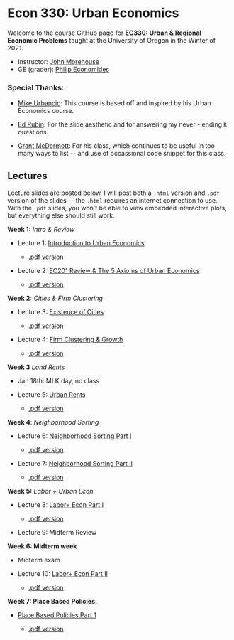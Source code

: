 

# Econ 330: Urban Economics

Welcome to the course GitHub page for __EC330: Urban & Regional Economic Problems__ taught at the University of Oregon in the Winter of 2021. 

- Instructor: [John Morehouse](https://www.johnmmorehouse.com/)
- GE (grader): [Philip Economides](https://sites.google.com/tcd.ie/philip-economides/home)


### Special Thanks:

  - [Mike Urbancic](https://twitter.com/urbancic?lang=en): This course is based off and inspired by his Urban Economics course. 
  
  - [Ed Rubin](http://edrub.in/): For the slide aesthetic and for answering my never - ending `R` questions. 
  
  - [Grant McDermott](https://grantmcdermott.com/): For his class, which continues to be useful in too many ways to list -- and use of occassional code snippet for this class.
  


## Lectures

Lecture slides are posted below. I will post both a `.html` version and `.pdf` version of the slides -- the `.html` requires an internet connection to use. With the `.pdf` slides, you won't be able to view embedded interactive plots, but everything else should still work.

__Week 1:__ _Intro & Review_

  - Lecture 1: [Introduction to Urban Economics](https://rawcdn.githack.com/johnmorehouse/EC330-Winter2021/d8a6770e0e8095cf331740668d6f3c05822e16f3/slides/001-intro/lecture_one.html) 
  
    - [.pdf version](https://rawcdn.githack.com/johnmorehouse/EC330-Winter2021/61e6d925bdc00177c7cc5fd23ba454953d0eabb7/slides/001-intro/lecture_one.pdf)
    
  - Lecture 2: [EC201 Review & The 5 Axioms of Urban Economics](https://github.com/johnmorehouse/EC330-Winter2021/blob/main/slides/002-review/lecture_two.pdf)
  
     - [.pdf version](https://rawcdn.githack.com/johnmorehouse/EC330-Winter2021/983a90a6d73d36ee10c715280345034aca670abc/slides/002-review/lecture_two.pdf)
  
  
 __Week 2:__ _Cities & Firm Clustering_ 
  

  - Lecture 3: [Existence of Cities](https://rawcdn.githack.com/johnmorehouse/EC330-Winter2021/64aef96f12ffd9c9bfaffa79582e30188ca57fab/slides/003-size/lecture_three.html)
  
    - [.pdf version](https://rawcdn.githack.com/johnmorehouse/EC330-Winter2021/64aef96f12ffd9c9bfaffa79582e30188ca57fab/slides/003-size/lecture_three.pdf)
  

  - Lecture 4: [Firm Clustering & Growth](https://rawcdn.githack.com/johnmorehouse/EC330-Winter2021/fb164c12cdaf68084d5bf9fc7ae413cb1a585ab4/slides/004-growth/lecture_four.html)
  
    - [.pdf version](https://rawcdn.githack.com/johnmorehouse/EC330-Winter2021/fb164c12cdaf68084d5bf9fc7ae413cb1a585ab4/slides/004-growth/lecture_four.pdf)
  
  __Week 3__ _Land Rents_
 
  -  Jan 18th: MLK day, no class

  - Lecture 5: [Urban Rents](https://rawcdn.githack.com/johnmorehouse/EC330-Winter2021/b926c275cbe732453167a784e2cb247723a77a37/slides/005-rents/lecture_five.html)
  
    - [.pdf version](https://rawcdn.githack.com/johnmorehouse/EC330-Winter2021/17a543673aa515d46ad9ac1206c396391b7e3a02/slides/005-rents/lecture_five.pdf)
    
 __Week 4__: _Neighborhood Sorting__
 
  - Lecture 6: [Neighborhood Sorting Part I](https://rawcdn.githack.com/johnmorehouse/EC330-Winter2021/392027f613beb3e3b284bcc90002014826f3270f/slides/006_nbhd_choiceI/lecture_6.html)
  
    - [.pdf version](https://rawcdn.githack.com/johnmorehouse/EC330-Winter2021/392027f613beb3e3b284bcc90002014826f3270f/slides/006_nbhd_choiceI/lecture_6.pdf)

- Lecture 7: [Neighborhood Sorting Part II](https://rawcdn.githack.com/johnmorehouse/EC330-Winter2021/3528dca6947c768cd12eed918ec343636aca4395/slides/007-nbhd_choiceII/lecture_7.html)

  - [.pdf version](https://rawcdn.githack.com/johnmorehouse/EC330-Winter2021/3528dca6947c768cd12eed918ec343636aca4395/slides/007-nbhd_choiceII/lecture_7.pdf)
  
__Week 5:__ _Labor + Urban Econ_

  - Lecture 8: [Labor+ Econ Part I](https://rawcdn.githack.com/johnmorehouse/EC330-Winter2021/c32719cfc94af0ee0cbcd9c8676de67788b7beab/slides/008-labor_one/lecture_eight.html)
  
    - [.pdf version](https://rawcdn.githack.com/johnmorehouse/EC330-Winter2021/c32719cfc94af0ee0cbcd9c8676de67788b7beab/slides/008-labor_one/lecture_eight.pdf)
  
  - Lecture 9: Midterm Review
  
__Week 6: Midterm week__

  - Midterm exam
  
  - Lecture 10: [Labor+ Econ Part II](https://rawcdn.githack.com/johnmorehouse/EC330-Winter2021/0653a29f1c0088c530d9ddf19ea92b07a049a81c/slides/010-labor_two/lecture_10.html)
  
    - [.pdf version](https://rawcdn.githack.com/johnmorehouse/EC330-Winter2021/0653a29f1c0088c530d9ddf19ea92b07a049a81c/slides/010-labor_two/lecture_10.pdf)
    
    
__Week 7: Place Based Policies___

  - [Place Based Policies Part 1](https://rawcdn.githack.com/johnmorehouse/EC330-Winter2021/2ce5f7669360a222c22670b7dadb9a9bfd2d21db/slides/011-place_based_policy/lecture_11.html)
  
    - [.pdf version](https://rawcdn.githack.com/johnmorehouse/EC330-Winter2021/2ce5f7669360a222c22670b7dadb9a9bfd2d21db/slides/011-place_based_policy/lecture_11.pdf)
